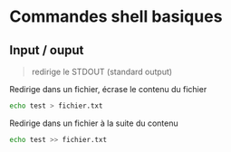 # Commandes shell basiques

## Input / ouput
> redirige le STDOUT (standard output)

Redirige dans un fichier, écrase le contenu du fichier
```bash
echo test > fichier.txt 
```

Redirige dans un fichier à la suite du contenu
```bash
echo test >> fichier.txt
